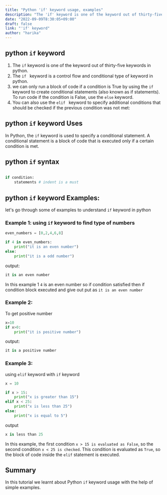```yaml
---
title: "Python 'if' keyword usage, examples"
description: "The 'if' keyword is one of the keyword out of thirty-five keywords in python"
date: "2022-09-09T8:30:05+09:00"
draft: false
link: "'if' keyword"
author: "harika"
---
```


## python `if` keyword 

1. The `if` keyword is one of the keyword out of thirty-five keywords in python.
2.  The `if ` keyword is a control flow and conditional type of keyword in python. 
3. we can only run a block of code if a condition is True by using the `if` keyword to create conditional statements (also known as if statements).
To run code if the condition is False, use the `else` keyword.
4. You can also use the `elif ` keyword to specify additional conditions that should be checked if the previous condition was not met:

## python `if` keyword Uses

In Python, the `if` keyword is used to specify a conditional statement. A conditional statement is a block of code that is executed only if a certain condition is met.

## python `if` syntax 

```python

if condition:
    statements # indent is a must
```

## python `if` keyword Examples:

let's go through some of examples to understand `if` keyword in python


### Example 1: using `if` keyword to find type of numbers

```python
even_numbers = [0,2,4,6,8]

if 4 in even_numbers:
    print("it is an even number")
else:
    print("it is a odd number")
```
output:

```python
it is an even number
```
In this example 1 `4` is an even number so if condition satisfied then if condition block executed and give out put as `it is an even number`

### Example 2:
To get positive number

```python
x=10
if x>0:
    print("it is positive number")
```
output:

```python
it is a positive number
```
### Example 3:
using `elif` keyword with `if` keyword

```python
x = 10

if x > 15:
    print("x is greater than 15")
elif x < 25:
    print("x is less than 25")
else:
    print("x is equal to 5")
```
output

```python
x is less than 25
```
In this example, the first condition `x > 15 is evaluated as False`, so the second condition `x < 25 is checked`. This condition is evaluated as `True`, so the block of code inside the `elif` statement is executed.

## Summary
In this tutorial we learnt about Python `if` keyword usage with the help of simple examples.


